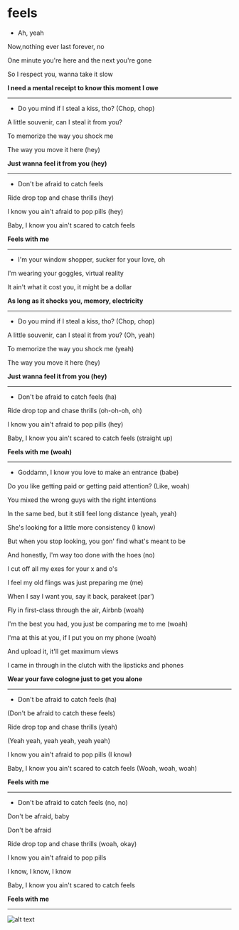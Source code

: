 # feels

* Ah, yeah

Now,nothing ever last forever, no

One minute you're here and the next you're gone

So I respect you, wanna take it slow

**I need a mental receipt to know this moment I owe**
***

* Do you mind if I steal a kiss, tho? (Chop, chop)

A little souvenir, can I steal it from you?

To memorize the way you shock me

The way you move it here (hey)

**Just wanna feel it from you (hey)**
***

* Don't be afraid to catch feels

Ride drop top and chase thrills (hey)

I know you ain't afraid to pop pills (hey)

Baby, I know you ain't scared to catch feels

**Feels with me**
***

* I'm your window shopper, sucker for your love, oh

I'm wearing your goggles, virtual reality

It ain't what it cost you, it might be a dollar

**As long as it shocks you, memory, electricity**
***

* Do you mind if I steal a kiss, tho? (Chop, chop)

A little souvenir, can I steal it from you? (Oh, yeah)

To memorize the way you shock me (yeah)

The way you move it here (hey)

**Just wanna feel it from you (hey)**
***

* Don't be afraid to catch feels (ha)

Ride drop top and chase thrills (oh-oh-oh, oh)

I know you ain't afraid to pop pills (hey)

Baby, I know you ain't scared to catch feels (straight up)

**Feels with me (woah)**
***

* Goddamn, I know you love to make an entrance (babe)

Do you like getting paid or getting paid attention? (Like, woah)

You mixed the wrong guys with the right intentions

In the same bed, but it still feel long distance (yeah, yeah)

She's looking for a little more consistency (I know)

But when you stop looking, you gon' find what's meant to be

And honestly, I'm way too done with the hoes (no)

I cut off all my exes for your x and o's

I feel my old flings was just preparing me (me)

When I say I want you, say it back, parakeet (par')

Fly in first-class through the air, Airbnb (woah)

I'm the best you had, you just be comparing me to me (woah)

I'ma at this at you, if I put you on my phone (woah)

And upload it, it'll get maximum views

I came in through in the clutch with the lipsticks and phones

**Wear your fave cologne just to get you alone**
***

* Don't be afraid to catch feels (ha)

(Don't be afraid to catch these feels)

Ride drop top and chase thrills (yeah)

(Yeah yeah, yeah yeah, yeah yeah)

I know you ain't afraid to pop pills (I know)

Baby, I know you ain't scared to catch feels
(Woah, woah, woah)

**Feels with me**
***

* Don't be afraid to catch feels (no, no)

Don't be afraid, baby

Don't be afraid

Ride drop top and chase thrills (woah, okay)

I know you ain't afraid to pop pills

I know, I know, I know

Baby, I know you ain't scared to catch feels

**Feels with me**
***
![alt text](https://as2.ftcdn.net/v2/jpg/01/77/47/67/1000_F_177476718_VWfYMWCzK32bfPI308wZljGHvAUYSJcn.jpg)
